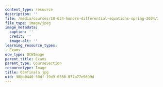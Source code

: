 ```yaml
---
content_type: resource
description: ''
file: /media/courses/18-034-honors-differential-equations-spring-2004/38bb044030df19d90550077a77e9699d_034finala.jpg
file_type: image/jpeg
image_metadata:
  caption: ''
  credit: ''
  image-alt: ''
learning_resource_types:
- Exams
ocw_type: OCWImage
parent_title: Exams
parent_type: CourseSection
resourcetype: Image
title: 034finala.jpg
uid: 38bb0440-30df-19d9-0550-077a77e9699d
---
```

